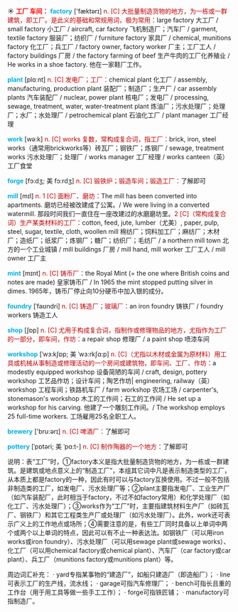 ☀ <font color="red">**工厂 车间：**</font>
<font color="sky blue">**factory**</font> ['fæktərɪ] 
<font color="#c00000">n. [C] 大批量制造货物的地方，为一栋或一群建筑，即工厂。是此义的基础和常规用词，极为常用：</font>large factory 大工厂 / small factory 小工厂 / aircraft, car factory 飞机制造厂；汽车厂 / garment, textile factory 服装厂；纺织厂 / furniture factory 家具厂 / chemical, munitions factory 化工厂；兵工厂 / factory owner, factory worker 厂主；工厂工人 / factory buildings 厂房 / the factory farming of beef 生产牛肉的工厂化养殖业 / He works in a shoe factory. 他在一家鞋厂工作。

<font color="sky blue">**plant**</font> [plɑːnt] 
<font color="#c00000">n. [C] 发电厂；工厂：</font>chemical plant 化工厂 / assembly, manufacturing, production plant 装配厂；制造厂；生产厂 / car assembly plants 汽车装配厂 / nuclear, power plant 核电厂；发电厂 / processing, sewage, treatment, water, water-treatment plant 炼油厂；污水处理厂；处理厂；水厂；水处理厂 / petrochemical plant 石油化工厂 / plant manager 工厂经理

<font color="sky blue">**work**</font> [wə:k] 
<font color="#c00000">n. [C] works 复数，常构成复合词，指工厂：</font>brick, iron, steel works（通常用brickworks等）砖瓦厂；钢铁厂；炼钢厂 / sewage, treatment works 污水处理厂；处理厂 / works manager 工厂经理 / works canteen（英）工厂食堂
           
<font color="sky blue">**forge**</font> [fɔ:dʒ; 美 fɔ:rdʒ]
<font color="#c00000">n. [C] 锻铁炉；锻造车间；锻造工厂：</font>了解即可           

<font color="sky blue">**mill**</font> [mɪl]
<font color="#c00000">n. 1 [C] 面粉厂、磨坊：</font>The mill has been converted into apartments. 磨坊已经被改建成了公寓。/ We were living in a converted watermill. 那段时间我们一直住在一座改建过的水磨磨坊里。<font color="#c00000">2 [C]（常构成复合词）生产某类材料的工厂：</font>cotton, feed, jute, lumber（尤美）, paper, pulp, steel, sugar, textile, cloth, woollen mill 棉纺厂；饲料加工厂；麻纺厂；木材厂；造纸厂；纸浆厂；炼钢厂；糖厂；纺织厂；毛纺厂 / a northern mill town 北方的一个工业城镇 / mill buildings 厂房 / mill hand, mill worker 工厂工人 / mill owner 工厂主
           
<font color="sky blue">**mint**</font> [mɪnt]
<font color="#c00000">n. [C] 铸币厂：</font>the Royal Mint (= the one where British coins and notes are made) 皇家铸币厂 / In 1965 the mint stopped putting silver in dimes. 1965年，铸币厂停止向10分硬币中加入银的成分。
            
<font color="sky blue">**foundry**</font> [ˈfaʊndri]
<font color="#c00000">n. [C] 铸造厂；玻璃厂：</font>an iron foundry 铸铁厂 / foundry workers 铸造工人

<font color="sky blue">**shop**</font> [ʃɒp] 
<font color="#c00000">n. [C] 尤用于构成复合词，指制作或修理物品的地方，尤指作为工厂的一部分，即车间，作坊：</font>a repair shop 修理厂 / a paint shop 喷漆车间

<font color="sky blue">**workshop**</font> [ˈwɜ:kʃɒp; 美 ˈwɜ:rkʃɑ:p]
<font color="#c00000">n. [C]（尤指以木材或金属为原材料）用工具或机械从事制造或修理活动的一个房间或建筑物，即车间、工厂、作坊：</font>a modestly equipped workshop 设备简陋的车间 / craft, design, pottery workshop 工艺品作坊；设计车间；陶艺作坊| engineering, railway（英） workshop 工程车间；铁路机车厂 / farm workshop 农场工场 / carpenter's, stonemason's workshop 木工的工作间；石工的工作间 / He set up a workshop for his carving. 他建了一个雕刻工作间。/ The workshop employs 25 full-time workers. 工场雇用25名全职工人。

<font color="sky blue">**brewery**</font> ['bru:ərɪ] 
<font color="#c00000">n. [C] 啤酒厂：</font>了解即可
           
<font color="sky blue">**pottery**</font> [ˈpɒtəri; 美 ˈpɑ:t-]
<font color="#c00000">n. [C] 制作陶器的一个地方：</font>了解即可

说明：表“工厂”时，①factory本义是指大批量制造货物的地方，为一栋或一群建筑。是建筑或地点意义上的“制造工厂”，本组其它词中凡是表示制造类型的工厂，从本质上都是factory的一种，因此有时可以与factory互换使用。不过一般不包括非制造类的工厂，如发电厂、污水处理厂等；②plant主要指发电厂、工业生产厂（如汽车装配厂，此时相当于factory，不过不如factory常用）和化学处理厂（如化工厂、污水处理厂）；③works作为“工厂”时，主要指建筑材料生产厂（如砖瓦厂、钢铁厂）和其它工程类生产厂或处理厂（如污水处理厂）。此外，work还可表示广义上的工作地点或场所；④需要注意的是，有些工厂同时具备以上单词中两个或两个以上单词的特点，因此可以有不止一种表达法。如钢铁厂（可以用iron works或iron foundry）、污水处理厂（可以用sewage plant或sewage works）、化工厂（可以用chemical factory或chemical plant）、汽车厂（car factory或car plant）、兵工厂（munitions factory或munitions plant）等。

周边词汇补充：
· yard专指某事物的“建造厂”，如船只建造厂（即造船厂）；
· line可表示工厂的生产线，流水线；
· garage可指汽车修理厂；
· bench可指长且重的工作台（用于用工具等做一些手工工作）；
· forge可指铁匠铺；
· manufactory可指制造厂。


